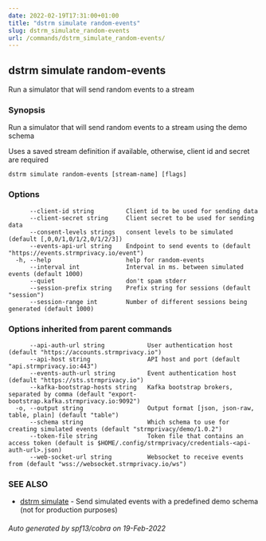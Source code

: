 ```yaml
---
date: 2022-02-19T17:31:00+01:00
title: "dstrm simulate random-events"
slug: dstrm_simulate_random-events
url: /commands/dstrm_simulate_random-events/
---
```

## dstrm simulate random-events

Run a simulator that will send random events to a stream

### Synopsis

Run a simulator that will send random events to a stream using the demo schema

Uses a saved stream definition if available, otherwise, client id and secret are required

```
dstrm simulate random-events [stream-name] [flags]
```

### Options

```
      --client-id string         Client id to be used for sending data
      --client-secret string     Client secret to be used for sending data
      --consent-levels strings   consent levels to be simulated (default [,0,0/1,0/1/2,0/1/2/3])
      --events-api-url string    Endpoint to send events to (default "https://events.strmprivacy.io/event")
  -h, --help                     help for random-events
      --interval int             Interval in ms. between simulated events (default 1000)
      --quiet                    don't spam stderr
      --session-prefix string    Prefix string for sessions (default "session")
      --session-range int        Number of different sessions being generated (default 1000)
```

### Options inherited from parent commands

```
      --api-auth-url string            User authentication host (default "https://accounts.strmprivacy.io")
      --api-host string                API host and port (default "api.strmprivacy.io:443")
      --events-auth-url string         Event authentication host (default "https://sts.strmprivacy.io")
      --kafka-bootstrap-hosts string   Kafka bootstrap brokers, separated by comma (default "export-bootstrap.kafka.strmprivacy.io:9092")
  -o, --output string                  Output format [json, json-raw, table, plain] (default "table")
      --schema string                  Which schema to use for creating simulated events (default "strmprivacy/demo/1.0.2")
      --token-file string              Token file that contains an access token (default is $HOME/.config/strmprivacy/credentials-<api-auth-url>.json)
      --web-socket-url string          Websocket to receive events from (default "wss://websocket.strmprivacy.io/ws")
```

### SEE ALSO

* [dstrm simulate](dstrm_simulate.md)	 - Send simulated events with a predefined demo schema (not for production purposes)

###### Auto generated by spf13/cobra on 19-Feb-2022
